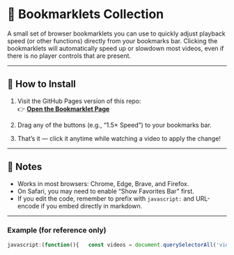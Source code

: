 # 🔖 Bookmarklets Collection

A small set of browser bookmarklets you can use to quickly adjust playback speed (or other functions) directly from your bookmarks bar. Clicking the bookmarklets will automatically speed up or slowdown most videos, even if there is no player controls that are present. 

---

## 🚀 How to Install

1. Visit the GitHub Pages version of this repo:  
   👉 **[Open the Bookmarklet Page](https://byte-mark.github.io/video-speed-bookmarklets)**

2. Drag any of the buttons (e.g., “1.5× Speed”) to your bookmarks bar.

3. That’s it — click it anytime while watching a video to apply the change!

---

## 🧠 Notes

- Works in most browsers: Chrome, Edge, Brave, and Firefox.
- On Safari, you may need to enable “Show Favorites Bar” first.
- If you edit the code, remember to prefix with `javascript:` and URL-encode if you embed directly in markdown.

---

### Example (for reference only)

```js
javascript:(function(){   const videos = document.querySelectorAll('video');   if (videos.length === 0) {     alert('No videos found.');     return;   }   let count = 0;   videos.forEach(v => {     try {       v.playbackRate = 1.5;       count++;     } catch (e) {}   });   alert(`Set ${count} video(s) to 1.5x speed.`); })();
